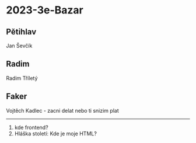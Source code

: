 # 2023-3e-Bazar

## Pětihlav

Jan Ševčík

## Radim

Radim Tříletý

## Faker

Vojtěch Kadlec - zacni delat nebo ti snizim plat

---

1. kde frontend?
2. Hláška století: Kde je moje HTML?
